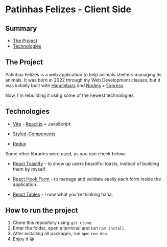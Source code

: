 # Patinhas Felizes - Client Side

## Summary

- [The Project](#the-project)
- [Technologies](#technologies)

## The Project

Patinhas Felizes is a web application to help animals shelters managing its animals. It was born in 2022 through my Web Development classes, but it was initially built with [Handlebars](https://handlebarsjs.com/) and [Nodejs](https://nodejs.org/en) + [Express](https://expressjs.com/pt-br/).

Now, I'm rebuilding it using some of the newest technologies.

## Technologies

- [Vite](https://vitejs.dev/) - [React.js](https://pt-br.legacy.reactjs.org/) + JavaScript.

- [Styled-Components](https://styled-components.com/)
- [Redux](https://redux.js.org/)

Some other libraries were used, as you can check below:

- [React Toastify](https://fkhadra.github.io/react-toastify/introduction/) - to show up users beautiful toasts, instead of building them by myself.
- [React Hook Form](https://react-hook-form.com/) - to manage and validate easily each form inside the application.

- [React Tables](https://react-table-library.com/) - I now what you're thinking haha.

## How to run the project

1. Clone this repository using `git clone`.
2. Enter the folder, open a terminal and run `npm install`.
3. After installing all packages, run `npm run dev`.
4. Enjoy it 😀
